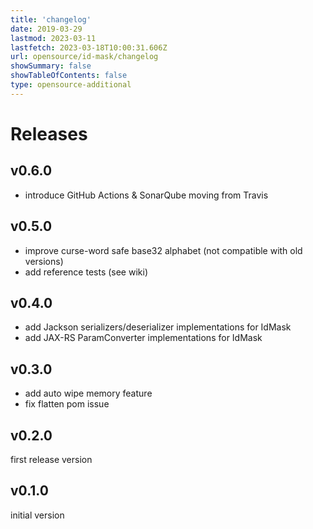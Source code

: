 ```yaml
---
title: 'changelog'
date: 2019-03-29
lastmod: 2023-03-11
lastfetch: 2023-03-18T10:00:31.606Z
url: opensource/id-mask/changelog
showSummary: false
showTableOfContents: false
type: opensource-additional
---
```

# Releases

## v0.6.0

* introduce GitHub Actions & SonarQube moving from Travis

## v0.5.0

* improve curse-word safe base32 alphabet (not compatible with old versions)
* add reference tests (see wiki)

## v0.4.0

* add Jackson serializers/deserializer implementations for IdMask
* add JAX-RS ParamConverter<T> implementations for IdMask

## v0.3.0

* add auto wipe memory feature
* fix flatten pom issue

## v0.2.0

first release version

## v0.1.0

initial version
